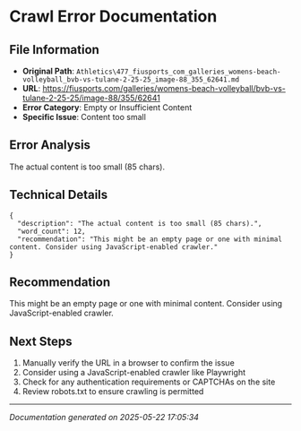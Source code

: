 # Crawl Error Documentation

## File Information
- **Original Path**: `Athletics\477_fiusports_com_galleries_womens-beach-volleyball_bvb-vs-tulane-2-25-25_image-88_355_62641.md`
- **URL**: https://fiusports.com/galleries/womens-beach-volleyball/bvb-vs-tulane-2-25-25/image-88/355/62641
- **Error Category**: Empty or Insufficient Content
- **Specific Issue**: Content too small

## Error Analysis
The actual content is too small (85 chars).

## Technical Details
```
{
  "description": "The actual content is too small (85 chars).",
  "word_count": 12,
  "recommendation": "This might be an empty page or one with minimal content. Consider using JavaScript-enabled crawler."
}
```

## Recommendation
This might be an empty page or one with minimal content. Consider using JavaScript-enabled crawler.

## Next Steps
1. Manually verify the URL in a browser to confirm the issue
2. Consider using a JavaScript-enabled crawler like Playwright
3. Check for any authentication requirements or CAPTCHAs on the site
4. Review robots.txt to ensure crawling is permitted

---
*Documentation generated on 2025-05-22 17:05:34*
